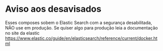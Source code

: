# Aviso aos desavisados
Esses composes sobem o Elastic Search com a segurança desabilitada, NÃO use em produção.
Se quiser algo para produção leia a documentação no site da elastic https://www.elastic.co/guide/en/elasticsearch/reference/current/docker.html 